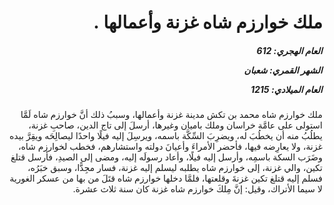 <h1 dir="rtl">ملك خوارزم شاه غزنة وأعمالها .</h1>

<h5 dir="rtl">العام الهجري:  612

الشهر القمري: شعبان

العام الميلادي: 1215</h5>

<p dir="rtl">ملك خوارزم شاه محمد بن تكش مدينة غزنة وأعمالها، وسببُ ذلك أنَّ خوارزم شاه لَمَّا استولى على عامَّة خراسان وملك باميان وغيرها، أرسلَ إلى تاج الدين، صاحبِ غزنة، يطلُبُ منه أن يخطُبَ له، ويضرِبَ السِّكَّة باسمه، ويرسِلَ إليه فيلًا واحدًا ليصالِحَه ويقِرَّ بيده غزنة، ولا يعارِضه فيها، فأحضر الأمراءَ وأعيانَ دولته واستشارهم، فخطب لخوارزم شاه، وضَرَب السكة باسمِه، وأرسل إليه فيلًا، وأعاد رسولَه إليه، ومضى إلى الصيدِ، فأرسل قتلغ تكين، والي غزنة، إلى خوارزم شاه يطلبه ليسلم إليه غزنة، فسار مجِدًّا، وسبق خبَرُه، فسلم إليه قتلغ تكين غزنةَ وقلعتها، فلمَّا دخلها خوارزم شاه قتَلَ من بها من عسكر الغورية لا سيما الأتراك، وقيل: إنَّ مِلكَ خوارزم شاه غزنة كان سنة ثلاث عشرة.</p></br>
